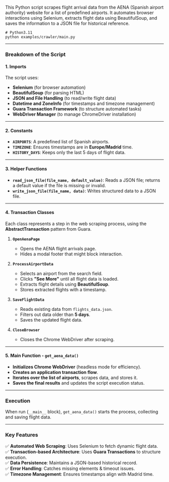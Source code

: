 This Python script scrapes flight arrival data from the AENA (Spanish airport authority) website for a list of predefined airports. It automates browser interactions using Selenium, extracts flight data using BeautifulSoup, and saves the information to a JSON file for historical reference.

```
# Python3.11
python examples/crawler/main.py
```

---

### **Breakdown of the Script**
#### **1. Imports**
The script uses:
- **Selenium** (for browser automation)
- **BeautifulSoup** (for parsing HTML)
- **JSON and File Handling** (to read/write flight data)
- **Datetime and ZoneInfo** (for timestamps and timezone management)
- **Guara Transaction Framework** (to structure automated tasks)
- **WebDriver Manager** (to manage ChromeDriver installation)

---

#### **2. Constants**
- **`AIRPORTS`**: A predefined list of Spanish airports.
- **`TIMEZONE`**: Ensures timestamps are in **Europe/Madrid** time.
- **`HISTORY_DAYS`**: Keeps only the last 5 days of flight data.

---

#### **3. Helper Functions**
- **`read_json_file(file_name, default_value)`**: Reads a JSON file; returns a default value if the file is missing or invalid.
- **`write_json_file(file_name, data)`**: Writes structured data to a JSON file.

---

#### **4. Transaction Classes**
Each class represents a step in the web scraping process, using the **AbstractTransaction** pattern from Guara.

1. **`OpenAenaPage`**
   - Opens the AENA flight arrivals page.
   - Hides a modal footer that might block interaction.

2. **`ProcessAirportData`**
   - Selects an airport from the search field.
   - Clicks **"See More"** until all flight data is loaded.
   - Extracts flight details using **BeautifulSoup**.
   - Stores extracted flights with a timestamp.

3. **`SaveFlightData`**
   - Reads existing data from `flights_data.json`.
   - Filters out data older than **5 days**.
   - Saves the updated flight data.

4. **`CloseBrowser`**
   - Closes the Chrome WebDriver after scraping.

---

#### **5. Main Function - `get_aena_data()`**
- **Initializes Chrome WebDriver** (headless mode for efficiency).
- **Creates an application transaction flow**.
- **Iterates over the list of airports**, scrapes data, and stores it.
- **Saves the final results** and updates the script execution status.

---

### **Execution**
When run (`__main__` block), `get_aena_data()` starts the process, collecting and saving flight data.

---
### **Key Features**
✅ **Automated Web Scraping**: Uses Selenium to fetch dynamic flight data.  
✅ **Transaction-based Architecture**: Uses **Guara Transactions** to structure execution.  
✅ **Data Persistence**: Maintains a JSON-based historical record.  
✅ **Error Handling**: Catches missing elements & timeout issues.  
✅ **Timezone Management**: Ensures timestamps align with Madrid time.  
